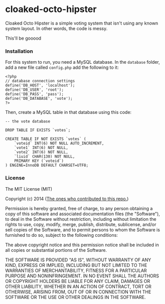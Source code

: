 cloaked-octo-hipster
====================

Cloaked Octo Hipster is a simple voting system that isn't using any known system layout. In other words, the code is messy.

This'll be gooood


### Installation
For this system to run, you need a MySQL database. In the <code>database</code> folder, add a new file called <code>config.php</code> add the following to it:

```
<?php
// database connection settings
define('DB_HOST', 'localhost');
define('DB_USER', 'root');
define('DB_PASS', 'pass');
define('DB_DATABASE', 'vote');
?>
```

Then, create a MySQL table in that database using this code:

```
-- the vote database

DROP TABLE IF EXISTS `votes`;

CREATE TABLE IF NOT EXISTS `votes` (
	`voteid` INT(6) NOT NULL AUTO_INCREMENT,
	`vote1` INT(6) NOT NULL,
	`vote2` INT(6) NOT NULL,
	`liuid` CHAR(130) NOT NULL,
	PRIMARY KEY (`voteid`)
) ENGINE=InnoDB DEFAULT CHARSET=UTF8;
```

### License
The MIT License (MIT)

Copyright (c) 2014 (<a href="https://github.com/klaseskilson/cloaked-octo-hipster/graphs/contributors">The ones who contributed to this repo.</a>)

Permission is hereby granted, free of charge, to any person obtaining a copy
of this software and associated documentation files (the "Software"), to deal
in the Software without restriction, including without limitation the rights
to use, copy, modify, merge, publish, distribute, sublicense, and/or sell
copies of the Software, and to permit persons to whom the Software is
furnished to do so, subject to the following conditions:

The above copyright notice and this permission notice shall be included in all
copies or substantial portions of the Software.

THE SOFTWARE IS PROVIDED "AS IS", WITHOUT WARRANTY OF ANY KIND, EXPRESS OR
IMPLIED, INCLUDING BUT NOT LIMITED TO THE WARRANTIES OF MERCHANTABILITY,
FITNESS FOR A PARTICULAR PURPOSE AND NONINFRINGEMENT. IN NO EVENT SHALL THE
AUTHORS OR COPYRIGHT HOLDERS BE LIABLE FOR ANY CLAIM, DAMAGES OR OTHER
LIABILITY, WHETHER IN AN ACTION OF CONTRACT, TORT OR OTHERWISE, ARISING FROM,
OUT OF OR IN CONNECTION WITH THE SOFTWARE OR THE USE OR OTHER DEALINGS IN THE
SOFTWARE.
